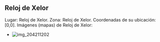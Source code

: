 ## Reloj de Xelor
Lugar: Reloj de Xelor.
Zona: Reloj de Xelor.
Coordenadas de su ubicación: [0,0].
Imágenes (mapas) de Reloj de Xelor:
- ![img_204211202](https://media.discordapp.net/attachments/1115311447145193482/1115347199719645275/204211202.jpg)